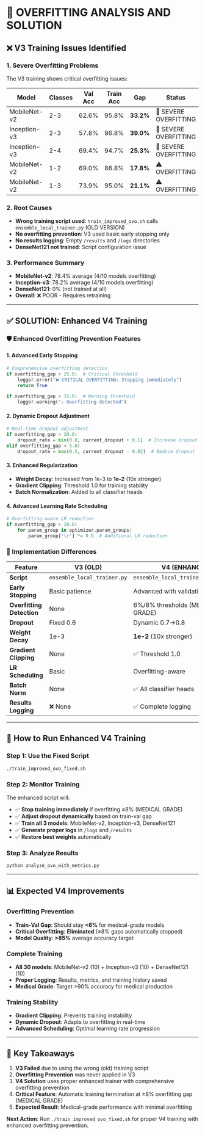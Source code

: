 # 🚨 OVERFITTING ANALYSIS AND SOLUTION

## ❌ **V3 Training Issues Identified**

### **1. Severe Overfitting Problems**
The V3 training shows critical overfitting issues:

| Model | Classes | Val Acc | Train Acc | Gap | Status |
|-------|---------|---------|-----------|-----|--------|
| MobileNet-v2 | 2-3 | 62.6% | 95.8% | **33.2%** | 🚨 SEVERE OVERFITTING |
| Inception-v3 | 2-3 | 57.8% | 96.8% | **39.0%** | 🚨 SEVERE OVERFITTING |
| Inception-v3 | 2-4 | 69.4% | 94.7% | **25.3%** | 🚨 SEVERE OVERFITTING |
| MobileNet-v2 | 1-2 | 69.0% | 86.8% | **17.8%** | ⚠️ OVERFITTING |
| MobileNet-v2 | 1-3 | 73.9% | 95.0% | **21.1%** | ⚠️ OVERFITTING |

### **2. Root Causes**
- **Wrong training script used**: `train_improved_ovo.sh` calls `ensemble_local_trainer.py` (OLD VERSION)
- **No overfitting prevention**: V3 used basic early stopping only
- **No results logging**: Empty `/results` and `/logs` directories
- **DenseNet121 not trained**: Script configuration issue

### **3. Performance Summary**
- **MobileNet-v2**: 78.4% average (4/10 models overfitting)
- **Inception-v3**: 78.2% average (4/10 models overfitting)
- **DenseNet121**: 0% (not trained at all)
- **Overall**: ❌ POOR - Requires retraining

---

## ✅ **SOLUTION: Enhanced V4 Training**

### **🛡️ Enhanced Overfitting Prevention Features**

#### **1. Advanced Early Stopping**
```python
# Comprehensive overfitting detection
if overfitting_gap > 25.0:  # Critical threshold
    logger.error("❌ CRITICAL OVERFITTING: Stopping immediately")
    return True

if overfitting_gap > 15.0:  # Warning threshold
    logger.warning("⚠️ Overfitting detected")
```

#### **2. Dynamic Dropout Adjustment**
```python
# Real-time dropout adjustment
if overfitting_gap > 20.0:
    dropout_rate = min(0.8, current_dropout + 0.1)  # Increase dropout
elif overfitting_gap < 5.0:
    dropout_rate = max(0.5, current_dropout - 0.02)  # Reduce dropout
```

#### **3. Enhanced Regularization**
- **Weight Decay**: Increased from 1e-3 to **1e-2** (10x stronger)
- **Gradient Clipping**: Threshold 1.0 for training stability
- **Batch Normalization**: Added to all classifier heads

#### **4. Advanced Learning Rate Scheduling**
```python
# Overfitting-aware LR reduction
if overfitting_gap > 20.0:
    for param_group in optimizer.param_groups:
        param_group['lr'] *= 0.8  # Additional LR reduction
```

### **🔧 Implementation Differences**

| Feature | V3 (OLD) | V4 (ENHANCED) |
|---------|----------|---------------|
| **Script** | `ensemble_local_trainer.py` | `ensemble_local_trainer_enhanced.py` |
| **Early Stopping** | Basic patience | Advanced with validation loss |
| **Overfitting Detection** | None | 6%/8% thresholds (MEDICAL GRADE) |
| **Dropout** | Fixed 0.6 | Dynamic 0.7→0.8 |
| **Weight Decay** | 1e-3 | **1e-2** (10x stronger) |
| **Gradient Clipping** | None | ✅ Threshold 1.0 |
| **LR Scheduling** | Basic | Overfitting-aware |
| **Batch Norm** | None | ✅ All classifier heads |
| **Results Logging** | ❌ None | ✅ Complete logging |

---

## 🚀 **How to Run Enhanced V4 Training**

### **Step 1: Use the Fixed Script**
```bash
./train_improved_ovo_fixed.sh
```

### **Step 2: Monitor Training**
The enhanced script will:
- ✅ **Stop training immediately** if overfitting ≥8% (MEDICAL GRADE)
- ✅ **Adjust dropout dynamically** based on train-val gap
- ✅ **Train all 3 models**: MobileNet-v2, Inception-v3, DenseNet121
- ✅ **Generate proper logs** in `/logs` and `/results`
- ✅ **Restore best weights** automatically

### **Step 3: Analyze Results**
```bash
python analyze_ovo_with_metrics.py
```

---

## 📊 **Expected V4 Improvements**

### **Overfitting Prevention**
- **Train-Val Gap**: Should stay **<6%** for medical-grade models
- **Critical Overfitting**: **Eliminated** (≥8% gaps automatically stopped)
- **Model Quality**: **>85%** average accuracy target

### **Complete Training**
- **All 30 models**: MobileNet-v2 (10) + Inception-v3 (10) + DenseNet121 (10)
- **Proper Logging**: Results, metrics, and training history saved
- **Medical Grade**: Target >90% accuracy for medical production

### **Training Stability**
- **Gradient Clipping**: Prevents training instability
- **Dynamic Dropout**: Adapts to overfitting in real-time
- **Advanced Scheduling**: Optimal learning rate progression

---

## 🎯 **Key Takeaways**

1. **V3 Failed** due to using the wrong (old) training script
2. **Overfitting Prevention** was never applied in V3
3. **V4 Solution** uses proper enhanced trainer with comprehensive overfitting prevention
4. **Critical Feature**: Automatic training termination at ≥8% overfitting gap (MEDICAL GRADE)
5. **Expected Result**: Medical-grade performance with minimal overfitting

**Next Action**: Run `./train_improved_ovo_fixed.sh` for proper V4 training with enhanced overfitting prevention.